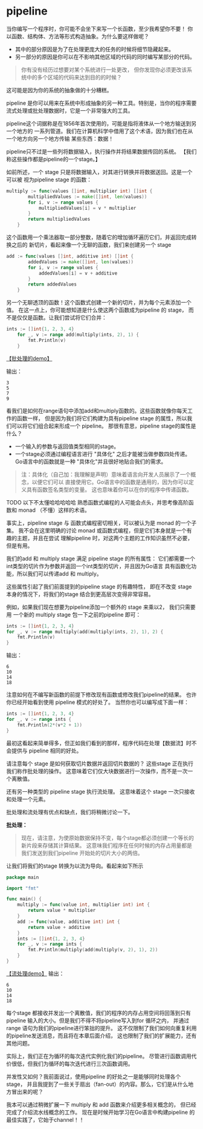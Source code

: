 # pipeline

当你编写一个程序时，你可能不会坐下来写一个长函数，至少我希望你不要！
你以函数、结构体、方法等形式构造抽象。为什么要这样做呢？
- 其中的部分原因是为了在处理更庞大的任务的时候将细节隐藏起来。
- 另一部分的原因是你可以在不影响其他区域的代码的同时编写某部分的代码。

> 你有没有经历过想要对某个系统进行一处更改，
但你发现你必须更改该系统中的多个区域的代码来达到目的的时候？

这可能是因为你的系统的抽象做的十分糟糕。

pipeline 是你可以用来在系统中形成抽象的另一种工具。特别是，当你的程序需要
流式处理或批处理数据时，它是一个非常强大的工具。

pipeline这个词据称是在1856年首次使用的，可能是指将液体从一个地方输送到另一个地方的
一系列管道。我们在计算机科学中借用了这个术语，因为我们也在从一个地方向另一个地方传输
某些东西：数据！

pipeline只不过是一些列将数据输入，执行操作并将结果数据传回的系统。
【我们称这些操作都是pipeline的一个stage。】

如前所述，一个 stage 只是将数据输入，对其进行转换并将数据送回。这是一个可以被
视为pipeline stage 的函数：
```go
multiply := func(values []int, multiplier int) []int {
		multipliedValues := make([]int, len(values))
		for i, v := range values {
			multipliedValues[i] = v * multiplier
		}
		return multipliedValues
	}
```
这个函数用一个乘法器取一部分整数，随着它的增加循环遍历它们，并返回完成转换之后的
新切片，看起来像一个无聊的函数，我们来创建另一个 stage
```go
add := func(values []int, additive int) []int {
		addedValues := make([]int, len(values))
		for i, v := range values {
			addedValues[i] = v + additive
		}
		return addedValues
	}
```
另一个无聊透顶的函数！这个函数式创建一个新的切片，并为每个元素添加一个值。
在这一点上，你可能想知道是什么使这两个函数成为pipeline 的 stage，
而不是仅仅是函数。让我们尝试将它们合并：
```go
ints := []int{1, 2, 3, 4}
	for _, v := range add(multiply(ints, 2), 1) {
		fmt.Println(v)
	}
```
[【批处理的demo】](batch_p/batch_p.go)

输出：
```shell
3
5
7
9
```
看我们是如何在range语句中添加add和multiply函数的。这些函数就像你每天工作的函数一样，
但是因为我们将它们构建为具有pipeline stage 的属性，所以我们可以将它们组合起来形成一个 pipeline。
那很有意思，pipeline stage的属性是什么？
- 一个输入的参数与返回值类型相同的stage。
- 一个stage必须通过编程语言进行 "具体化" 之后才能被当做参数四处传递。
Go语言中的函数就是一种 "具体化"并且很好地贴合我们的需求。
  
> 注：具体化（自己加：我理解是声明）意味着语言向开发人员展示了一个概念，以便它们可以
直接使用它。Go语言中的函数是通用的，因为你可以定义具有函数签名类型的变量。
这也意味着你可以在你的程序中传递函数。

TODO 以下不太懂哈哈哈哈哈
熟悉函数式编程的人可能会点头，并思考像高阶函数和 monad （不懂）这样的术语。

事实上，pipeline stage 与 函数式编程密切相关，可以被认为是 monad 的一个子集。
我不会在这里明确的讨论 monad 或函数式编程，但是它们本身就是一个有趣的主题，并且在尝试
理解pipeline 时，对这两个主题的工作知识虽然不必要，但是有用。

我们的add 和 multiply stage 满足 pipeline stage 的所有属性：
它们都需要一个int类型的切片作为参数并返回一个int类型的切片，并且因为Go语言
具有函数化功能，所以我们可以传递add 和 multiply。

这些属性引起了我们前面提到的pipeline stage 的有趣特性，
即在不改变 stage 本身的情况下，将我们的stage 结合到更高层次变得非常容易。

例如，如果我们现在想要为pipeline添加一个额外的 stage 来乘以2， 我们只需要用
一个新的 multiply stage 包一下之前的pipeline 即可：
```go
ints := []int{1, 2, 3, 4}
for _, v := range multiply(add(multiply(ints, 2), 1), 2) {
	fmt.Println(v)
}
```
输出：
```shell
6
10
14
18
```
注意如何在不编写新函数的前提下修改现有函数或修改我们pipeline的结果。
也许你已经开始看到使用 pipeline 模式的好处了。
当然你也可以编写成下面一样：
```go
ints := []int{1, 2, 3, 4}
for _, v := range ints {
	fmt.Println(2*(v*2 + 1))
}
```
最初这看起来简单得多，但正如我们看到的那样，程序代码在处理【数据流】时不会提供与
pipeline 相同的好处。

请注意每个 stage 是如何获取切片数据并返回切片数据的？
这些stage 正在执行我们称作批处理的操作。
这意味着它们仅大块数据进行一次操作，而不是一次一个离散值。

还有另一种类型的 pipeline stage 执行流处理。 
这意味着这个 stage 一次只接收和处理一个元素。

批处理和流处理有优点和缺点，我们将稍微讨论一下。

**批处理：**
> 现在，请注意，为使原始数据保持不变，每个stage都必须创建一个等长的新片段来存储其计算结果。
这意味我们程序在任何时候的内存占用量都是我们发送到我们pipeline 开始处的切片大小的两倍。

让我们将我们的stage 转换为以流为导向。看起来如下所示
```go
package main

import "fmt"

func main() {
	multiply := func(value int, multiplier int) int {
		return value * multiplier
	}
	add := func(value, additive int) int {
		return value + additive
	}
	ints := []int{1, 2, 3, 4}
	for _, v := range ints {
		fmt.Println(multiply(add(multiply(v, 2), 1), 2))
	}
}
```
[【流处理demo】](stream_p/stream_p.go)
输出：
```shell
6
10
14
18
```
每个stage 都接收并发出一个离散值，我们的程序的内存占用空间将回落到只有pipeline
输入的大小。但是我们不得不将pipeline写入到for 循环之内，
并通过 range 语句为我们的pipeline进行笨拙的提升。
这不仅限制了我们如何向重复利用的pipeline发送消息，而且将在本章后面介绍，
这也限制了我们的扩展能力，还有其他问题。

实际上，我们正在为循环的每次迭代实例化我们的pipeline。
尽管进行函数调用代价很低，但我们为循环的每次迭代进行三次函数调用。

并发性又如何？我前面说过，使用pipeline 的好处之一是能够同时处理各个 stage，
并且我提到了一些关于扇出（fan-out）的内容。那么，它们是从什么地方冒出来的呢？

我本可以通过稍微扩展一下 multiply 和 add 函数来介绍更多相关概念的，
但已经完成了介绍流水线概念的工作。
现在是时候开始学习在Go语言中构建pipeline 的最佳实践了，它始于channel！！


